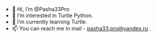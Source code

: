 - 👋 Hi, I’m @Pasha33Pro
- 👀 I’m interested in Turtle Python.
- 🌱 I’m currently learning Turtle.
- 📫 You can reach me in mail - pasha33.pro@yandex.ru .

<!---
Pasha33Pro/Pasha33Pro is a ✨ special ✨ repository because its `README.md` (this file) appears on your GitHub profile.
You can click the Preview link to take a look at your changes.
--->
